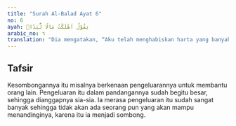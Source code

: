 ```yaml
---
title: "Surah Al-Balad Ayat 6"
no: 6
ayah: يَقُوْلُ اَهْلَكْتُ مَالًا لُّبَدًاۗ
arabic_no: ٦
translation: "Dia mengatakan, “Aku telah menghabiskan harta yang banyak.” "
---
```


## Tafsir

Kesombongannya itu misalnya berkenaan pengeluarannya untuk membantu orang lain. Pengeluaran itu dalam pandangannya sudah begitu besar, sehingga dianggapnya sia-sia. Ia merasa pengeluaran itu sudah sangat banyak sehingga tidak akan ada seorang pun yang akan mampu menandinginya, karena itu ia menjadi sombong.
